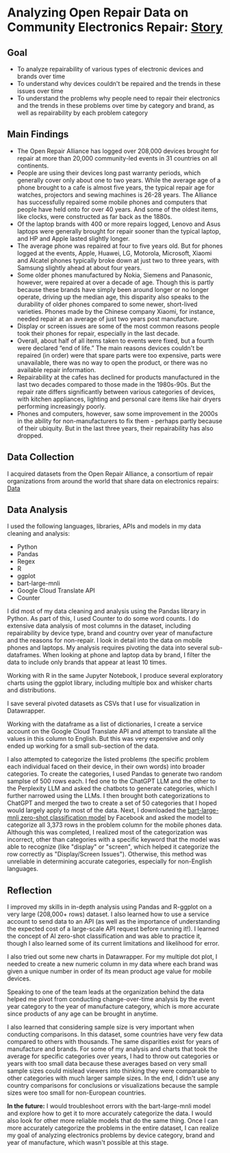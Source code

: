 # Analyzing Open Repair Data on Community Electronics Repair: [Story](https://annikamcginnis.github.io/electronics-repair/)

## Goal
- To analyze repairability of various types of electronic devices and brands over time
- To understand why devices couldn't be repaired and the trends in these issues over time
- To understand the problems why people need to repair their electronics and the trends in these problems over time by category and brand, as well as repairability by each problem category

## Main Findings

- The Open Repair Alliance has logged over 208,000 devices brought for repair at more than 20,000 community-led events in 31 countries on all continents.
- People are using their devices long past warranty periods, which generally cover only about one to two years. While the average age of a phone brought to a cafe is almost five years, the typical repair age for watches, projectors and sewing machines is 26-28 years. The Alliance has successfully repaired some mobile phones and computers that people have held onto for over 40 years. And some of the oldest items, like clocks, were constructed as far back as the 1880s.
- Of the laptop brands with 400 or more repairs logged, Lenovo and Asus laptops were generally brought for repair sooner than the typical laptop, and HP and Apple lasted slightly longer.
- The average phone was repaired at four to five years old. But for phones logged at the events, Apple, Huawei, LG, Motorola, Microsoft, Xiaomi and Alcatel phones typically broke down at just two to three years, with Samsung slightly ahead at about four years.
- Some older phones manufactured by Nokia, Siemens and Panasonic, however, were repaired at over a decade of age. Though this is partly because these brands have simply been around longer or no longer operate, driving up the median age, this disparity also speaks to the durability of older phones compared to some newer, short-lived varieties. Phones made by the Chinese company Xiaomi, for instance, needed repair at an average of just two years post manufacture.
- Display or screen issues are some of the most common reasons people took their phones for repair, especially in the last decade.
- Overall, about half of all items taken to events were fixed, but a fourth were declared “end of life.” The main reasons devices couldn't be repaired (in order) were that spare parts were too expensive, parts were unavailable, there was no way to open the product, or there was no available repair information.
- Repairability at the cafes has declined for products manufactured in the last two decades compared to those made in the 1980s-90s. But the repair rate differs significantly between various categories of devices, with kitchen appliances, lighting and personal care items like hair dryers performing increasingly poorly.
- Phones and computers, however, saw some improvement in the 2000s in the ability for non-manufacturers to fix them - perhaps partly because of their ubiquity. But in the last three years, their repairability has also dropped.
  
## Data Collection
I acquired datasets from the Open Repair Alliance, a consortium of repair organizations from around the world that share data on electronics repairs: [Data](https://openrepair.org/open-data/downloads/)
  
## Data Analysis
I used the following languages, libraries, APIs and models in my data cleaning and analysis: 
- Python
- Pandas
- Regex
- R
- ggplot
- bart-large-mnli
- Google Cloud Translate API
- Counter

I did most of my data cleaning and analysis using the Pandas library in Python. As part of this, I used Counter to do some word counts. I do extensive data analysis of most columns in the dataset, including repairability by device type, brand and country over year of manufacture and the reasons for non-repair. I look in detail into the data on mobile phones and laptops. My analysis requires pivoting the data into several sub-dataframes. When looking at phone and laptop data by brand, I filter the data to include only brands that appear at least 10 times. 

Working with R in the same Jupyter Notebook, I produce several exploratory charts using the ggplot library, including multiple box and whisker charts and distributions.

I save several pivoted datasets as CSVs that I use for visualization in Datawrapper.

Working with the dataframe as a list of dictionaries, I create a service account on the Google Cloud Translate API and attempt to translate all the values in this column to English. But this was very expensive and only ended up working for a small sub-section of the data.

I also attempted to categorize the listed problems (the specific problem each individual faced on their device, in their own words) into broader categories. To create the categories, I used Pandas to generate two random samplse of 500 rows each. I fed one to the ChatGPT LLM and the other to the Perplexity LLM and asked the chatbots to generate categories, which I further narrowed using the LLMs. I then brought both categorizations to ChatGPT and merged the two to create a set of 50 categories that I hoped would largely apply to most of the data. Next, I downloaded the [bart-large-mnli zero-shot classification model](https://huggingface.co/facebook/bart-large-mnli) by Facebook and asked the model to categorize all 3,373 rows in the problem column for the mobile phones data. Although this was completed, I realized most of the categorization was incorrect, other than categories with a specific keyword that the model was able to recognize (like "display" or "screen", which helped it categorize the row correctly as "Display/Screen Issues"). Otherwise, this method was unreliable in determining accurate categories, especially for non-English languages. 


## Reflection
I improved my skills in in-depth analysis using Pandas and R-ggplot on a very large (208,000+ rows) dataset. I also learned how to use a service account to send data to an API (as well as the importance of understanding the expected cost of a large-scale API request before running it!). I learned the concept of AI zero-shot classification and was able to practice it, though I also learned some of its current limitations and likelihood for error. 

I also tried out some new charts in Datawrapper. For my multiple dot plot, I needed to create a new numeric column in my data where each brand was given a unique number in order of its mean product age value for mobile devices.

Speaking to one of the team leads at the organization behind the data helped me pivot from conducting change-over-time analysis by the event year category to the year of manufacture category, which is more accurate since products of any age can be brought in anytime. 

I also learned that considering sample size is very important when conducting comparisons. In this dataset, some countries have very few data compared to others with thousands. The same disparities exist for years of manufacture and brands. For some of my analysis and charts that took the average for specific categories over years, I had to throw out categories or years with too small data because these averages based on very small sample sizes could mislead viewers into thinking they were comparable to other categories with much larger sample sizes. In the end, I didn't use any country comparisons for conclusions or visualizations because the sample sizes were too small for non-European countries.

**In the future:** 
I would troubleshoot errors with the bart-large-mnli model and explore how to get it to more accurately categorize the data. I would also look for other more reliable models that do the same thing. Once I can more accurately categorize the problems in the entire dataset, I can realize my goal of analyzing electronics problems by device category, brand and year of manufacture, which wasn't possible at this stage.
